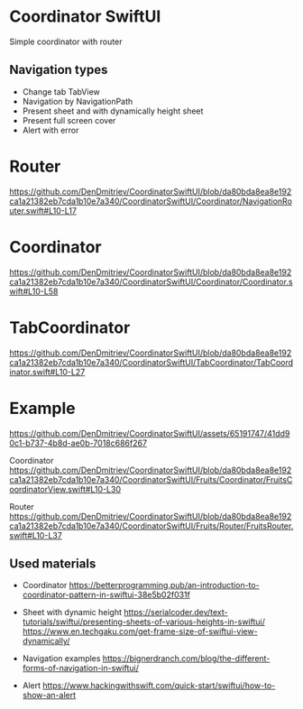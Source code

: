# Coordinator SwiftUI
Simple coordinator with router

## Navigation types
- Change tab TabView
- Navigation by NavigationPath
- Present sheet and with dynamically height sheet
- Present full screen cover
- Alert with error

# Router
https://github.com/DenDmitriev/CoordinatorSwiftUI/blob/da80bda8ea8e192ca1a21382eb7cda1b10e7a340/CoordinatorSwiftUI/Coordinator/NavigationRouter.swift#L10-L17

# Coordinator
https://github.com/DenDmitriev/CoordinatorSwiftUI/blob/da80bda8ea8e192ca1a21382eb7cda1b10e7a340/CoordinatorSwiftUI/Coordinator/Coordinator.swift#L10-L58

# TabCoordinator
https://github.com/DenDmitriev/CoordinatorSwiftUI/blob/da80bda8ea8e192ca1a21382eb7cda1b10e7a340/CoordinatorSwiftUI/TabCoordinator/TabCoordinator.swift#L10-L27

# Example

https://github.com/DenDmitriev/CoordinatorSwiftUI/assets/65191747/41dd90c1-b737-4b8d-ae0b-7018c686f267


Coordinator
https://github.com/DenDmitriev/CoordinatorSwiftUI/blob/da80bda8ea8e192ca1a21382eb7cda1b10e7a340/CoordinatorSwiftUI/Fruits/Coordinator/FruitsCoordinatorView.swift#L10-L30

Router
https://github.com/DenDmitriev/CoordinatorSwiftUI/blob/da80bda8ea8e192ca1a21382eb7cda1b10e7a340/CoordinatorSwiftUI/Fruits/Router/FruitsRouter.swift#L10-L37

## Used materials

- Coordinator
https://betterprogramming.pub/an-introduction-to-coordinator-pattern-in-swiftui-38e5b02f031f

- Sheet with dynamic height
https://serialcoder.dev/text-tutorials/swiftui/presenting-sheets-of-various-heights-in-swiftui/
https://www.en.techgaku.com/get-frame-size-of-swiftui-view-dynamically/

- Navigation examples
https://bignerdranch.com/blog/the-different-forms-of-navigation-in-swiftui/

- Alert
https://www.hackingwithswift.com/quick-start/swiftui/how-to-show-an-alert
